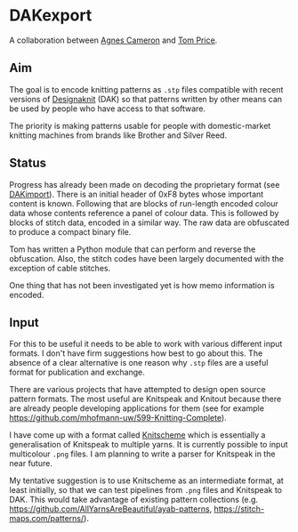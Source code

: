 # DAKexport

A collaboration between [Agnes Cameron](https://github.com/agnescameron)
and [Tom Price](https://github.com/t0mpr1c3/).

## Aim

The goal is to encode knitting patterns as `.stp` files compatible with
recent versions of [Designaknit](https://softbyte.co.uk/) (DAK) so that
patterns written by other means can be used by people who have access
to that software.

The priority is making patterns usable for people with domestic-market
knitting machines from brands like Brother and Silver Reed.

## Status

Progress has already been made on decoding the proprietary format 
(see [DAKimport](https://github.com/t0mpr1c3/DAKimport)). There is an
initial header of 0xF8 bytes whose important content is known. Following
that are blocks of run-length encoded colour data whose contents reference 
a panel of colour data. This is followed by blocks of stitch data, encoded
in a similar way. The raw data are obfuscated to produce a compact binary file.

Tom has written a Python module that can perform and reverse the obfuscation.
Also, the stitch codes have been largely documented with the exception of
cable stitches.

One thing that has not been investigated yet is how memo information is encoded.

## Input

For this to be useful it needs to be able to work with various different
input formats. I don't have firm suggestions how best to go about this.
The absence of a clear alternative is one reason why `.stp` files are a
useful format for publication and exchange.

There are various projects that have attempted to design open source pattern
formats. The most useful are Knitspeak and Knitout because there are already
people developing applications for them (see for example
https://github.com/mhofmann-uw/599-Knitting-Complete).

I have come up with a format called [Knitscheme](https://github.com/t0mpr1c3/knitscheme)
which is essentially a generalisation of Knitspeak to multiple yarns. It is
currently possible to input multicolour `.png` files. I am planning to write
a parser for Knitspeak in the near future.

My tentative suggestion is to use Knitscheme as an intermediate format, at least
initially, so that we can test pipelines from `.png` files and Knitspeak to
DAK. This would take advantage of existing pattern collections
(e.g. https://github.com/AllYarnsAreBeautiful/ayab-patterns, https://stitch-maps.com/patterns/).
